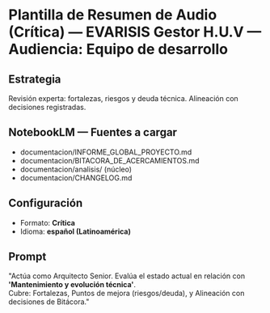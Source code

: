 # Plantilla de Resumen de Audio (Crítica) — EVARISIS Gestor H.U.V — Audiencia: Equipo de desarrollo

## Estrategia
Revisión experta: fortalezas, riesgos y deuda técnica. Alineación con decisiones registradas.

## NotebookLM — Fuentes a cargar
- documentacion/INFORME_GLOBAL_PROYECTO.md
- documentacion/BITACORA_DE_ACERCAMIENTOS.md
- documentacion/analisis/ (núcleo)
- documentacion/CHANGELOG.md

## Configuración
- Formato: **Crítica**
- Idioma: **español (Latinoamérica)**

## Prompt
"Actúa como Arquitecto Senior. Evalúa el estado actual en relación con **'Mantenimiento y evolución técnica'**.  
Cubre: Fortalezas, Puntos de mejora (riesgos/deuda), y Alineación con decisiones de Bitácora."